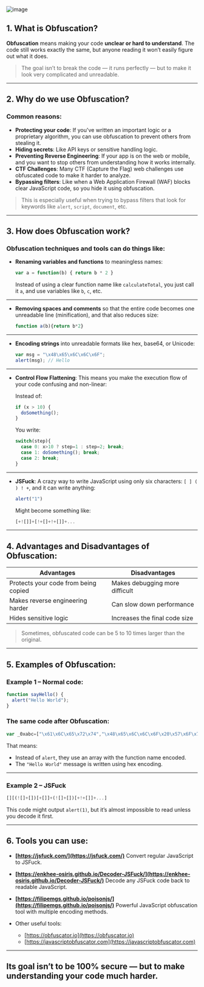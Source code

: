 ![image](https://github.com/user-attachments/assets/426d09d5-d7d2-41bf-88c6-db0e2abc935d)

## 1. What is Obfuscation?  

**Obfuscation** means making your code **unclear or hard to understand**. The code still works exactly the same, but anyone reading it won’t easily figure out what it does.

> The goal isn’t to break the code — it runs perfectly — but to make it look very complicated and unreadable.

---

## 2. Why do we use Obfuscation?

### Common reasons:

* **Protecting your code**: If you've written an important logic or a proprietary algorithm, you can use obfuscation to prevent others from stealing it.
* **Hiding secrets**: Like API keys or sensitive handling logic.
* **Preventing Reverse Engineering**: If your app is on the web or mobile, and you want to stop others from understanding how it works internally.
* **CTF Challenges**: Many CTF (Capture the Flag) web challenges use obfuscated code to make it harder to analyze.
* **Bypassing filters**: Like when a Web Application Firewall (WAF) blocks clear JavaScript code, so you hide it using obfuscation.

> This is especially useful when trying to bypass filters that look for keywords like `alert`, `script`, `document`, etc.

---

## 3. How does Obfuscation work?

### Obfuscation techniques and tools can do things like:

* **Renaming variables and functions** to meaningless names:

  ```js
  var a = function(b) { return b * 2 }
  ```

  Instead of using a clear function name like `calculateTotal`, you just call it `a`, and use variables like `b`, `c`, etc.

---

* **Removing spaces and comments** so that the entire code becomes one unreadable line (minification), and that also reduces size:

  ```js
  function a(b){return b*2}
  ```

---

* **Encoding strings** into unreadable formats like hex, base64, or Unicode:

  ```js
  var msg = "\x48\x65\x6C\x6C\x6F";
  alert(msg); // Hello
  ```

---

* **Control Flow Flattening**: This means you make the execution flow of your code confusing and non-linear:

  Instead of:

  ```js
  if (x > 10) {
    doSomething();
  }
  ```

  You write:

  ```js
  switch(step){
    case 0: x>10 ? step=1 : step=2; break;
    case 1: doSomething(); break;
    case 2: break;
  }
  ```

---

* **JSFuck**: A crazy way to write JavaScript using only six characters: `[ ] ( ) ! +`, and it can write anything:

  ```js
  alert("1")
  ```

  Might become something like:

  ```js
  [+![]]+[!+[]+!+[]]+...
  ```

---

## 4. Advantages and Disadvantages of Obfuscation:

| Advantages                           | Disadvantages                  |
| ------------------------------------ | ------------------------------ |
| Protects your code from being copied | Makes debugging more difficult |
| Makes reverse engineering harder     | Can slow down performance      |
| Hides sensitive logic                | Increases the final code size  |

> Sometimes, obfuscated code can be 5 to 10 times larger than the original.

---

## 5. Examples of Obfuscation:

### Example 1 – Normal code:

```js
function sayHello() {
  alert("Hello World");
}
```

### The same code after Obfuscation:

```js
var _0xabc=["\x61\x6C\x65\x72\x74","\x48\x65\x6C\x6C\x6F\x20\x57\x6F\x72\x6C\x64"];window[_0xabc[0]](_0xabc[1]);
```

That means:

* Instead of `alert`, they use an array with the function name encoded.
* The `"Hello World"` message is written using hex encoding.

---

### Example 2 – JSFuck

```js
[][(![]+[])[+[]]+(![]+[])[+!+[]]+...]
```

This code might output `alert(1)`, but it’s almost impossible to read unless you decode it first.

---

## 6. Tools you can use:

* **[https://jsfuck.com/](https://jsfuck.com/)**
  Convert regular JavaScript to JSFuck.

* **[https://enkhee-osiris.github.io/Decoder-JSFuck/](https://enkhee-osiris.github.io/Decoder-JSFuck/)**
  Decode any JSFuck code back to readable JavaScript.

* **[https://filipemgs.github.io/poisonjs/](https://filipemgs.github.io/poisonjs/)**
  Powerful JavaScript obfuscation tool with multiple encoding methods.

* Other useful tools:

  * [https://obfuscator.io](https://obfuscator.io)
  * [https://javascriptobfuscator.com](https://javascriptobfuscator.com)

---
Its goal isn’t to be 100% secure — but to **make understanding your code much harder**.
---


